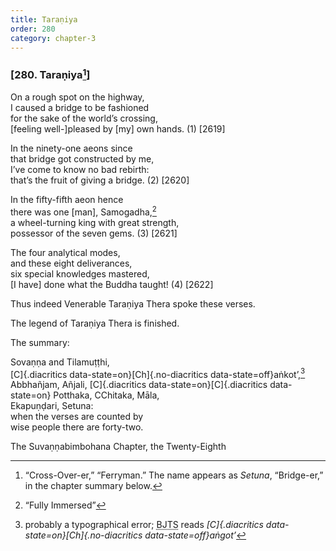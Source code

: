 ```yaml
---
title: Taraṇiya
order: 280
category: chapter-3
---
```


### \[280. Taraṇiya[^1]\]

On a rough spot on the highway,  
I caused a bridge to be fashioned  
for the sake of the world’s crossing,  
\[feeling well-\]pleased by \[my\] own hands. (1) \[2619\]

In the ninety-one aeons since  
that bridge got constructed by me,  
I’ve come to know no bad rebirth:  
that’s the fruit of giving a bridge. (2) \[2620\]

In the fifty-fifth aeon hence  
there was one \[man\], Samogadha,[^2]  
a wheel-turning king with great strength,  
possessor of the seven gems. (3) \[2621\]

The four analytical modes,  
and these eight deliverances,  
six special knowledges mastered,  
\[I have\] done what the Buddha taught! (4) \[2622\]

Thus indeed Venerable Taraṇiya Thera spoke these verses.

The legend of Taraṇiya Thera is finished.

The summary:

Sovaṇṇa and Tilamuṭṭhi,  
[C]{.diacritics data-state=on}[Ch]{.no-diacritics data-state=off}aṅkot’,[^3] Abbhañjam, Añjali,  [C]{.diacritics data-state=on}[C]{.diacritics data-state=on}
Potthaka, <span class="diacritics" data-state="on">C</span><span class="no-diacritics" data-state="off">Ch</span>itaka, Māla,  
Ekapuṇḍari, Setuna:  
when the verses are counted by  
wise people there are forty-two.

The Suvaṇṇabimbohana Chapter, the Twenty-Eighth

[^1]: “Cross-Over-er,” “Ferryman.” The name appears as *Setuna*, “Bridge-er,” in the chapter summary below.

[^2]: “Fully Immersed”

[^3]: probably a typographical error; <abbr title="Buddha Jayanthi Tripitaka Series">BJTS</abbr> reads *[C]{.diacritics data-state=on}[Ch]{.no-diacritics data-state=off}aṅgot’*

